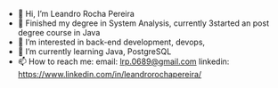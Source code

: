 - 👋 Hi, I’m Leandro Rocha Pereira
- 📗 Finished my degree in System Analysis, currently 3started an post degree course in Java
- 👀 I’m interested in back-end development, devops,
- 🌱 I’m currently learning Java, PostgreSQL
- 📫 How to reach me:
  email: lrp.0689@gmail.com
  linkedin: https://www.linkedin.com/in/leandrorochapereira/
  
